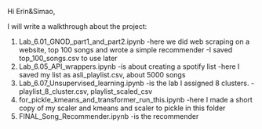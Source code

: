 Hi Erin&Simao,

I will write a walkthrough about the project:

1. Lab_6.01_GNOD_part1_and_part2.ipynb
        -here we did web scraping on a website, top 100 songs and wrote a simple recommender
        -I saved top_100_songs.csv to use later
2. Lab_6.05_API_wrappers.ipynb 
        -is about creating a spotify list
        -here I saved my list as asli_playlist.csv, about 5000 songs
3. Lab_6.07_Unsupervised_learning.ipynb 
        -is the lab I assigned 8 clusters.
        -playlist_8_cluster.csv, playlist_scaled_csv
4. for_pickle_kmeans_and_transformer_run_this.ipynb
        -here I made a short copy of my scaler and kmeans and scaler to pickle in this folder
5. FINAL_Song_Recommender.ipynb
        -is the recommender



